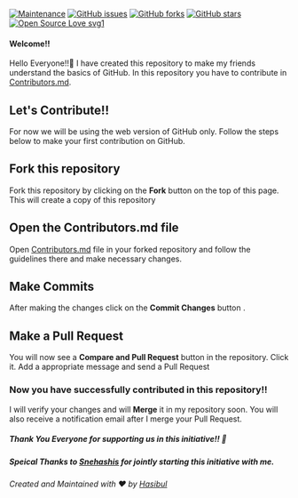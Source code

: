 [![Maintenance](https://img.shields.io/badge/Maintained%3F-yes-green.svg)](https://github.com/starhasibul/test/graphs/commit-activity)
[![GitHub issues](https://img.shields.io/github/issues/starhasibul/test)](https://github.com/starhasibul/test/issues)
[![GitHub forks](https://img.shields.io/github/forks/starhasibul/test?style=social)](https://github.com/starhasibul/test/network) 
[![GitHub stars](https://img.shields.io/github/stars/starhasibul/test?style=social)](https://github.com/starhasibul/test/stargazers) 
[![Open Source Love svg1](https://badges.frapsoft.com/os/v1/open-source.svg?v=103)](https://github.com/ellerbrock/open-source-badges/)

#### Welcome!!
Hello Everyone!!:wave:
I have created this repository to make my friends understand the basics of GitHub.
In this repository you have to contribute in [Contributors.md](Contributors.md).

## Let's Contribute!!
For now we will be using the web version of GitHub only.
Follow the steps below to make your first contribution on GitHub.

## Fork this repository
Fork this repository by clicking on the **Fork** 
button on the top of this page.
This will create a copy of this repository


## Open the Contributors.md file 
Open [Contributors.md](Contributors.md) file in your forked repository and follow the guidelines there and make necessary changes.

## Make Commits
After making the changes click on the **Commit Changes** button .

## Make a Pull Request
You will now see a **Compare and Pull Request** button in the repository.
Click it. Add a appropriate message and send a Pull Request

### Now you have successfully contributed in this repository!!
I will verify your changes and will **Merge** it in my repository soon.
You will also receive a notification email after I merge your Pull Request.

##### Thank You Everyone for supporting us in this initiative!! :sparkling_heart:

##### Speical Thanks to [Snehashis](https://github.com/snehashis365) for jointly starting this initiative with me.

*Created and Maintained with :heart: by [Hasibul](https://twitter.com/starhasibul)*
